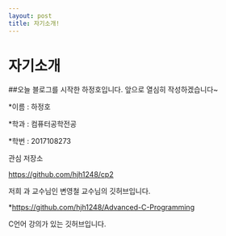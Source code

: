 ```yaml
---
layout: post
title: 자기소개!
---
```


자기소개
=============

##오늘 블로그를 시작한 하정호입니다. 앞으로 열심히 작성하겠습니다~

*이름 : 하정호

*학과 : 컴퓨터공학전공

*학번 : 2017108273



관심 저장소

https://github.com/hjh1248/cp2

저희 과 교수님인 변영철 교수님의 깃허브입니다.

*https://github.com/hjh1248/Advanced-C-Programming

C언어 강의가 있는 깃허브입니다.
